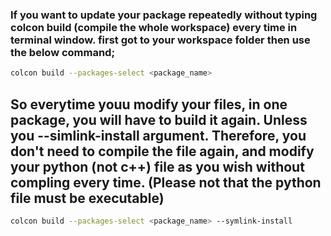### If you want to update your package repeatedly without typing colcon build (compile the whole workspace) every time in terminal window. first got to your workspace folder then use the below command;
```bash
colcon build --packages-select <package_name>
```
## So everytime youu modify your files, in one package, you will have to build it again. Unless you --simlink-install argument. Therefore, you don't need to compile the file again, and modify your python (not c++) file as you wish without compling every time. (Please not that the python file must be executable)
```bash
colcon build --packages-select <package_name> --symlink-install
```
